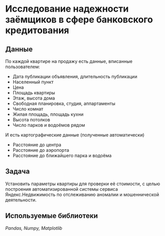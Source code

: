 # Исследование надежности заёмщиков в сфере банковского кредитования

## Данные
По каждой квартире на продажу есть данные, вписанные пользователем:
* Дата публикации объявления, длительность публикации
* Населенный пункт
* Цена 
* Площадь квартиры
* Этаж, высота дома
* Свободная планировка, студия, аппартаменты
* Число комнат
* Жилая площадь, площадь кухни
* Высота потолков
* Число парков и водоёмов рядом

И есть картографические данные (полученные автоматически)
* Расстояние до центра
* Расстояние до аэропорта
* Расстояние до ближайшего парка и водоёма

## Задача
Установить параметры квартиры для проверки её стоимости, с целью построения автоматизированной системы сервиса Яндекс.Недвижимость по отслеживанию аномалии и мошеннической деятельности.

## Используемые библиотеки
_Pandas, Numpy, Matplotlib_
